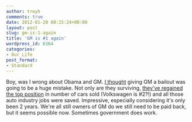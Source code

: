```yaml
---
author: troyh
comments: true
date: 2012-01-20 00:15:24+00:00
layout: post
slug: gm-is-1-again
title: 'GM is #1 again'
wordpress_id: 6164
categories:
- Our Life
post_format:
- Standard
---
```


Boy, was I wrong about Obama and GM. [I thought](http://troyandgay.com/2008/11/10/we-should-let-gm-and-ford-die/) giving GM a bailout was going to be a huge mistake. Not only are they surviving, [they've regained the top position](http://www.nytimes.com/2012/01/20/business/gm-back-on-top-in-world-automaking.html) in number of cars sold (Volkswagen is #2?!) and all those auto industry jobs were saved. Impressive, especially considering it's only been 2 years. We're all still owners of GM do we still need to be paid back, but it seems possible now. Sometimes government does work.
